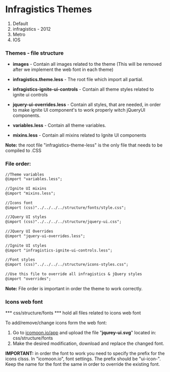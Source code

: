 
Infragistics Themes
=====================


1. Default
2. infragistics - 2012
3. Metro
4. IOS



### Themes - file structure


* **images** - Contain all images related to the theme (This will be removed after we implement the web font in each theme)
 
* **infragistics.theme.less** - The root file which import all partial.
 
* **infragistics-ignite-ui-controls** - Contain all theme styles related to ignite ui controls
 
* **jquery-ui-overrides.less** -  Contain all styles, that are needed, in order to make ignite UI component's to work properly witch jQueryUI components.
 
* **variables.less** - Contain all theme variables.
 
* **mixins.less** - Contain all mixins related to Ignite UI components


**Note:** the root file "infragistics-theme-less" is the only file that needs to be compiled to .CSS


### File order:

```diff
//Theme variables
@import "variables.less";
 
//Ignite UI mixins
@import "mixins.less";
 
//Icons font
@import (css)"../../../../structure/fonts/style.css";
 
//JQuery UI styles
@import (css)"../../../../structure/jquery-ui.css";
 
//JQuery UI Overrides
@import "jquery-ui-overrides.less";
 
//Ignite UI styles
@import "infragistics-ignite-ui-controls.less";
 
//Font styles
@import (css)"../../../../structure/icons-styles.css";
 
//Use this file to override all infragistics & jQuery styles
@import "overrides";
```

**Note:** File order is important in order the theme to work correctly.




### Icons web font

*** css/structure/fonts ***
hold all files related to icons web font

To add/remove/change icons form the web font:
1. Go to [icomoon.io/app](icomoon.io/app) and upload the file "**jqurey-ui.svg**" located in: css/structure/fonts
2. Make the desired modification, download and replace the changed font.



**IMPORTANT:**
in order the font to work you need to specify the prefix for the icons clsss. In "icomoon.io", font settings. The prefix should be "ui-icon-". Keep the name for the font the same in order to override the existing font.
